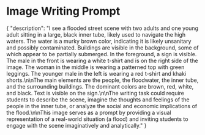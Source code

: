 # Image Writing Prompt

{
  "description": "I see a flooded street scene with two adults and one young adult sitting in a large, black inner tube, likely used to navigate the high waters. The water is a murky brown color, indicating it is likely unsanitary and possibly contaminated. Buildings are visible in the background, some of which appear to be partially submerged. In the foreground, a sign is visible. The male in the front is wearing a white t-shirt and is on the right side of the image. The woman in the middle is wearing a patterned top with green leggings. The younger male in the left is wearing a red t-shirt and khaki shorts.\n\nThe main elements are the people, the floodwater, the inner tube, and the surrounding buildings. The dominant colors are brown, red, white, and black. Text is visible on the sign.\n\nThe writing task could require students to describe the scene, imagine the thoughts and feelings of the people in the inner tube, or analyze the social and economic implications of the flood.\n\nThis image serves as a prompt by providing a visual representation of a real-world situation (a flood) and inviting students to engage with the scene imaginatively and analytically."
}